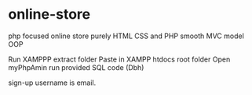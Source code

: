 # online-store
php focused online store 
purely HTML CSS and PHP
smooth MVC model
OOP

Run XAMPPP
extract folder
Paste in XAMPP htdocs root folder
Open myPhpAmin
run provided SQL code (Dbh)

sign-up
username is email.
